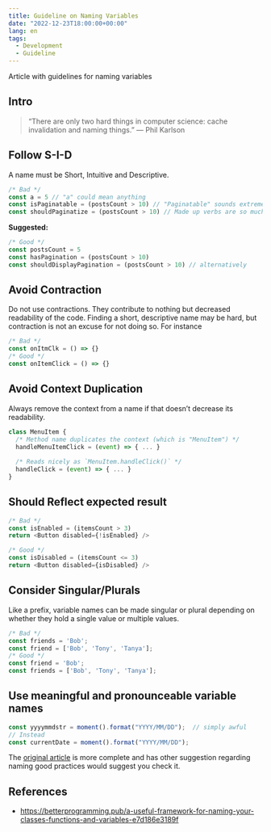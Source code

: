 ```yaml
---
title: Guideline on Naming Variables
date: "2022-12-23T18:00:00+00:00"
lang: en
tags:
  - Development
  - Guideline
---
```


Article with guidelines for naming variables

## Intro ##

> “There are only two hard things in computer science: cache invalidation and naming things.” — Phil Karlson

## Follow S-I-D ##

A name must be Short, Intuitive and Descriptive.

```javascript
/* Bad */
const a = 5 // "a" could mean anything
const isPaginatable = (postsCount > 10) // "Paginatable" sounds extremely unnatural
const shouldPaginatize = (postsCount > 10) // Made up verbs are so much fun!
```

**Suggested:**

```javascript
/* Good */
const postsCount = 5
const hasPagination = (postsCount > 10)
const shouldDisplayPagination = (postsCount > 10) // alternatively
```

## Avoid Contraction ##

Do not use contractions. They contribute to nothing but decreased readability of the code. Finding a short, descriptive name may be hard, but contraction is not an excuse for not doing so. For instance

```javascript
/* Bad */
const onItmClk = () => {}
/* Good */
const onItemClick = () => {}
```

## Avoid Context Duplication ##

Always remove the context from a name if that doesn’t decrease its readability.

```javascript
class MenuItem {
  /* Method name duplicates the context (which is "MenuItem") */
  handleMenuItemClick = (event) => { ... }
  
  /* Reads nicely as `MenuItem.handleClick()` */
  handleClick = (event) => { ... }
}
```

## Should Reflect expected result ##

```javascript
/* Bad */
const isEnabled = (itemsCount > 3)
return <Button disabled={!isEnabled} />

/* Good */
const isDisabled = (itemsCount <= 3)
return <Button disabled={isDisabled} />
```

## Consider Singular/Plurals ##

Like a prefix, variable names can be made singular or plural depending on whether they hold a single value or multiple values.

```javascript
/* Bad */
const friends = 'Bob';
const friend = ['Bob', 'Tony', 'Tanya'];
/* Good */
const friend = 'Bob';
const friends = ['Bob', 'Tony', 'Tanya'];
```

## Use meaningful and pronounceable variable names ##

```javascript
const yyyymmdstr = moment().format("YYYY/MM/DD");  // simply awful
// Instead
const currentDate = moment().format("YYYY/MM/DD");
```

The [original article](https://betterprogramming.pub/a-useful-framework-for-naming-your-classes-functions-and-variables-e7d186e3189f) is more complete and has other suggestion regarding naming good practices would suggest you check it.

## References ##

* <https://betterprogramming.pub/a-useful-framework-for-naming-your-classes-functions-and-variables-e7d186e3189f>
